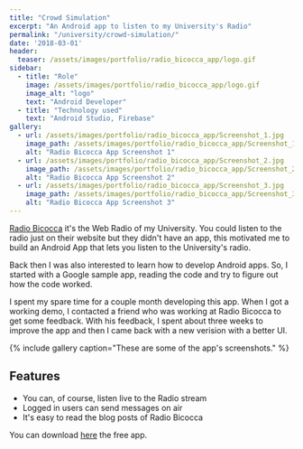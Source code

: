 ```yaml
---
title: "Crowd Simulation"
excerpt: "An Android app to listen to my University's Radio"
permalink: "/university/crowd-simulation/"
date: '2018-03-01'
header:
  teaser: /assets/images/portfolio/radio_bicocca_app/logo.gif
sidebar:
  - title: "Role"
    image: /assets/images/portfolio/radio_bicocca_app/logo.gif
    image_alt: "logo"
    text: "Android Developer"
  - title: "Technology used"
    text: "Android Studio, Firebase"
gallery:
  - url: /assets/images/portfolio/radio_bicocca_app/Screenshot_1.jpg
    image_path: /assets/images/portfolio/radio_bicocca_app/Screenshot_1.jpg
    alt: "Radio Bicocca App Screenshot 1"
  - url: /assets/images/portfolio/radio_bicocca_app/Screenshot_2.jpg
    image_path: /assets/images/portfolio/radio_bicocca_app/Screenshot_2.jpg
    alt: "Radio Bicocca App Screenshot 2"
  - url: /assets/images/portfolio/radio_bicocca_app/Screenshot_3.jpg
    image_path: /assets/images/portfolio/radio_bicocca_app/Screenshot_3.jpg
    alt: "Radio Bicocca App Screenshot 3"
---
```


[Radio Bicocca](http://www.radiobicocca.it/) it's the Web Radio of my University. You could listen to the radio just on their website but they didn't have an app, this motivated me to build an Android App that lets you listen to the University's radio.

Back then I was also interested to learn how to develop Android apps. So, I started with a Google sample app, reading the code and try to figure out how the code worked.

I spent my spare time for a couple month developing this app. When I got a working demo, I contacted a friend who was working at Radio Bicocca to get some feedback. With his feedback, I spent about three weeks to improve the app and then I came back with a new verision with a better UI.

{% include gallery caption="These are some of the app's screenshots." %}

## Features
* You can, of course, listen live to the Radio stream
* Logged in users can send messages on air
* It's easy to read the blog posts of Radio Bicocca

You can download [here](https://play.google.com/store/apps/details?id=com.radiobicocca.android) the free app.
